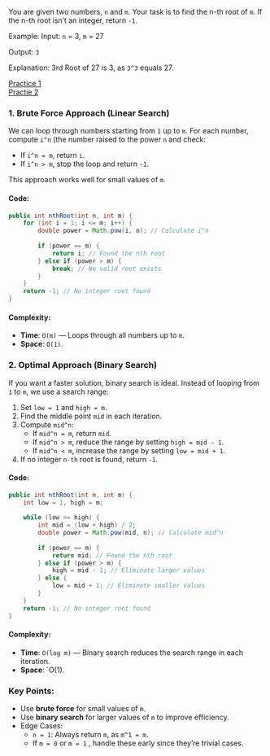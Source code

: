 
You are given two numbers, `n` and `m`. Your task is to find the n-th root of `m`. If the  n-th root isn’t an integer, return `-1`.

Example:
Input: `n` = 3, `m` = 27

Output: `3`

Explanation: 
3rd Root of 27 is 3, as `3^3` equals 27.

[Practice 1](https://bit.ly/3zWNyrL) <br>
[Practie 2](https://bit.ly/42StZ0I)


### 1. **Brute Force Approach** (Linear Search)

We can loop through numbers starting from `1` up to `m`. For each number, compute `i^n` (the number raised to the power `n` and check:

- If `i^n = m`, return `i`.
- If `i^n > m`, stop the loop and return `-1`.

This approach works well for small values of `m`.

#### Code:
```java
public int nthRoot(int n, int m) {
    for (int i = 1; i <= m; i++) {
        double power = Math.pow(i, n); // Calculate i^n
        
        if (power == m) {
            return i; // Found the nth root
        } else if (power > m) {
            break; // No valid root exists
        }
    }
    return -1; // No integer root found
}
```

#### Complexity:
- **Time**: `O(m)` — Loops through all numbers up to `m`.
- **Space**: `O(1)`.


### 2. **Optimal Approach** (Binary Search)

If you want a faster solution, binary search is ideal. Instead of looping from `1` to `m`, we use a search range:

1. Set `low = 1` and `high = m`.
2. Find the middle point `mid` in each iteration.
3. Compute `mid^n`:
   - If `mid^n = m`, return `mid`.
   - If `mid^n > m`, reduce the range by setting `high = mid - 1`.
   - If `mid^n < m`, increase the range by setting `low = mid + 1`.
4. If no integer `n-th` root is found, return `-1`.

#### Code:
```java
public int nthRoot(int n, int m) {
    int low = 1, high = m;
    
    while (low <= high) {
        int mid = (low + high) / 2;
        double power = Math.pow(mid, n); // Calculate mid^n
        
        if (power == m) {
            return mid; // Found the nth root
        } else if (power > m) {
            high = mid - 1; // Eliminate larger values
        } else {
            low = mid + 1; // Eliminate smaller values
        }
    }
    return -1; // No integer root found
}
```

#### Complexity:
- **Time**: `O(log m)` — Binary search reduces the search range in each iteration.
- **Space**: `O(1).



### Key Points:
- Use **brute force** for small values of `m`.
- Use **binary search** for larger values of `m` to improve efficiency.
- Edge Cases:
  - `n = 1`: Always return `m`, as `m^1 = m`.
  - If `m = 0` or `m = 1` , handle these early since they’re trivial cases.